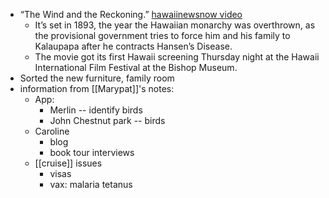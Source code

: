 - “The Wind and the Reckoning.” [hawaiinewsnow video](https://www.hawaiinewsnow.com/2022/11/04/motion-picture-made-hawaii-about-little-known-piece-hawaiian-history-gets-its-local-debut/)
	- It’s set in 1893, the year the Hawaiian monarchy was overthrown, as the provisional government tries to force him and his family to Kalaupapa after he contracts Hansen’s Disease.
	- The movie got its first Hawaii screening Thursday night at the Hawaii International Film Festival at the Bishop Museum.
- Sorted the new furniture, family room
- information from [[Marypat]]'s notes:
	- App:
		- Merlin -- identify birds
		- John Chestnut park -- birds
	- Caroline
		- blog
		- book tour interviews
	- [[cruise]] issues
		- visas
		- vax: malaria tetanus